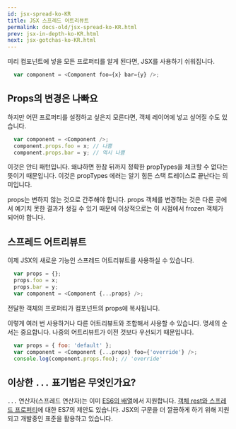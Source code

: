 ```yaml
---
id: jsx-spread-ko-KR
title: JSX 스프레드 어트리뷰트
permalink: docs-old/jsx-spread-ko-KR.html
prev: jsx-in-depth-ko-KR.html
next: jsx-gotchas-ko-KR.html
---
```


미리 컴포넌트에 넣을 모든 프로퍼티를 알게 된다면, JSX를 사용하기 쉬워집니다.

```javascript
  var component = <Component foo={x} bar={y} />;
```

## Props의 변경은 나빠요

하지만 어떤 프로퍼티를 설정하고 싶은지 모른다면, 객체 레이어에 넣고 싶어질 수도 있습니다.

```javascript
  var component = <Component />;
  component.props.foo = x; // 나쁨
  component.props.bar = y; // 역시 나쁨
```

이것은 안티 패턴입니다. 왜냐하면 한참 뒤까지 정확한 propTypes을 체크할 수 없다는 뜻이기 때문입니다. 이것은 propTypes 에러는 알기 힘든 스택 트레이스로 끝난다는 의미입니다.

props는 변하지 않는 것으로 간주해야 합니다. props 객체를 변경하는 것은 다른 곳에서 예기치 못한 결과가 생길 수 있기 때문에 이상적으로는 이 시점에서 frozen 객체가 되어야 합니다.

## 스프레드 어트리뷰트

이제 JSX의 새로운 기능인 스프레드 어트리뷰트를 사용하실 수 있습니다.

```javascript
  var props = {};
  props.foo = x;
  props.bar = y;
  var component = <Component {...props} />;
```

전달한 객체의 프로퍼티가 컴포넌트의 props에 복사됩니다.

이렇게 여러 번 사용하거나 다른 어트리뷰트와 조합해서 사용할 수 있습니다. 명세의 순서는 중요합니다. 나중의 어트리뷰트가 이전 것보다 우선되기 때문입니다.

```javascript
  var props = { foo: 'default' };
  var component = <Component {...props} foo={'override'} />;
  console.log(component.props.foo); // 'override'
```

## 이상한 `...` 표기법은 무엇인가요?

`...` 연산자(스프레드 연산자)는 이미 [ES6의 배열](https://developer.mozilla.org/en-US/docs/Web/JavaScript/Reference/Operators/Spread_operator)에서 지원합니다. [객체 rest와 스프레드 프로퍼티](https://github.com/sebmarkbage/ecmascript-rest-spread)에 대한 ES7의 제안도 있습니다. JSX의 구문을 더 깔끔하게 하기 위해 지원되고 개발중인 표준을 활용하고 있습니다.
